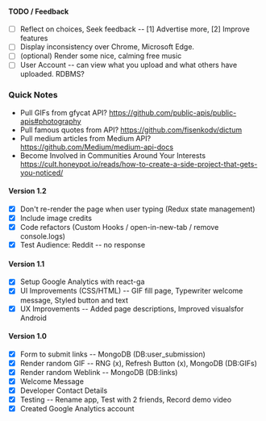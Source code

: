 #### TODO / Feedback
- [ ] Reflect on choices, Seek feedback -- [1] Advertise more, [2] Improve features
- [ ] Display inconsistency over Chrome, Microsoft Edge.
- [ ] (optional) Render some nice, calming free music  
- [ ] User Account -- can view what you upload and what others have uploaded. RDBMS?  

### Quick Notes
* Pull GIFs from gfycat API? https://github.com/public-apis/public-apis#photography
* Pull famous quotes from API? https://github.com/fisenkodv/dictum
* Pull medium articles from Medium API? https://github.com/Medium/medium-api-docs
* Become Involved in Communities Around Your Interests https://cult.honeypot.io/reads/how-to-create-a-side-project-that-gets-you-noticed/
  
#### Version 1.2
- [x] Don't re-render the page when user typing (Redux state management)  
- [x] Include image credits
- [x] Code refactors (Custom Hooks / open-in-new-tab / remove console.logs)  
- [x] Test Audience: Reddit -- no response  

#### Version 1.1  
- [x] Setup Google Analytics with react-ga  
- [x] UI Improvements (CSS/HTML) -- GIF fill page, Typewriter welcome message, Styled button and text
- [x] UX Improvements -- Added page descriptions, Improved visualsfor Android
  
#### Version 1.0  
- [x] Form to submit links -- MongoDB (DB:user_submission)
- [x] Render random GIF -- RNG (x), Refresh Button (x), MongoDB (DB:GIFs)  
- [x] Render random Weblink -- MongoDB (DB:links)  
- [x] Welcome Message
- [x] Developer Contact Details
- [x] Testing -- Rename app, Test with 2 friends, Record demo video
- [x] Created Google Analytics account
